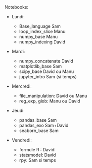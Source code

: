 Notebooks:
    
  * Lundi:
    * Base_language Sam
    * loop_index_slice Manu
    * numpy_base Manu
    * numpy_indexing David
    
  * Mardi:
    * numpy_concatenate David
    * matplotlib_base Sam
    * scipy_base David ou Manu
    * jupyter_intro Sam (si temps)
    
  * Mercredi:
    * file_manipulation: David ou Manu
    * reg_exp, glob: Manu ou David
    
  * Jeudi:
    * pandas_base Sam
    * pandas_exo Sam+David
    * seaborn_base Sam 
    
  * Vendredi:
    * formule R : David
    * statsmodel: David
    * rpy: Sam si temps